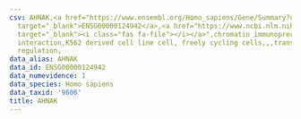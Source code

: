 ```yaml
---
csv: AHNAK,<a href="https://www.ensembl.org/Homo_sapiens/Gene/Summary?db=core;g=ENSG00000124942"
  target="_blank">ENSG00000124942</a>,<a href="https://www.ncbi.nlm.nih.gov/pubmed/23959860"
  target="_blank"><i class="fas fa-file"></i></a>",chromatin immunoprecipitation assay,direct
  interaction,K562 derived cell line cell, freely cycling cells,,,transcriptional
  regulation,
data_alias: AHNAK
data_id: ENSG00000124942
data_numevidence: 1
data_species: Homo sapiens
data_taxid: '9606'
title: AHNAK
---
```

